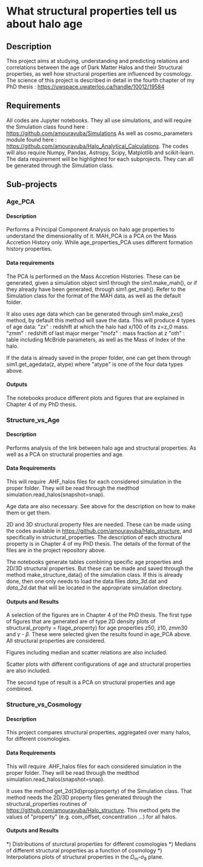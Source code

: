 # What structural properties tell us about halo age

## Description 
This project aims at studying, understanding and predicting relations and correlations between the age of Dark Matter
Halos and their Structural properties, as well how structural properties are influenced by cosmology. 
The science of this project is described in detail in the fourth chapter of my PhD thesis 
: https://uwspace.uwaterloo.ca/handle/10012/19584

## Requirements 
All codes are Jupyter notebooks. They all use simulations, and will require the Simulation class 
found here : https://github.com/amourayuba/Simulations 
As well as cosmo_parameters module found here : https://github.com/amourayuba/Halo_Analytical_Calculations. 
The codes will also require Numpy, Pandas, Astropy, Scipy, Matplotlib and scikit-learn.
The data requirement will be highlighted for each subprojects. They can all be generated through the Simulation class. 


## Sub-projects 
### Age_PCA 
#### Description
Performs a Principal Component Analysis on halo age properties to understand the dimensionality of it. 
MAH_PCA is a PCA on the Mass Accretion History only. While age_properties_PCA uses different formation history 
properties. 
#### Data requirements
The PCA is performed on the Mass Accretion Histories. These can be generated, given a simulation object 
sim1 through the sim1.make_mah(), or if they already have been generated, through sim1.get_mah(). Refer to the
Simulation class for the format of the MAH data, as well as the default folder. 

It also uses age data which can be generated through sim1.make_zxs() method, by default this method will save the 
data. This will produce 4 types of age data: 
"zx" : redshift at which the halo had x/100 of its z=z_0 mass. 
"zmm" : redshift of last major merger
"mofz" : mass fraction at z 
"oth" : table including McBride parameters, as well as the Mass of Index of the halo. 

If the data is already saved in the proper folder, one can get them through sim1.get_agedata(z, atype)
where "atype" is one of the four data types above.

#### Outputs 
The notebooks produce different plots and figures that are explained in Chapter 4 of my PhD thesis. 

### Structure_vs_Age
#### Description
Performs analysis of the link between halo age and structural properties. As well as a PCA on structural properties and 
age. 
#### Data Requirements 
This will require .AHF_halos files for each considered simulation in the proper folder. They will be read 
through the medthod simulation.read_halos(snapshot=snap). 

Age data are also necessary. See above for the description on how to make them or get them. 

2D and 3D structural property files are needed. These can be made using the codes available 
in https://github.com/amourayuba/Halo_structure, and specifically in structural_properties. 
The description of each structural property is in Chapter 4 of my PhD thesis. The details of the format of the 
files are in the project repository above. 

The notebooks generate tables combining specific age properties and 2D/3D structural properties. But these can be
made and saved through the method make_structure_data() of the simulation class. 
If this is already done, then one only needs to load the data files *data_3d*.dat and *data_2d*.dat
that will be located in the appropriate simulation directory.

#### Outputs and Results 
A selection of the figures are in Chapter 4 of the PhD thesis. The first type of figures that 
are generated are of type 2D density plots of structural_proprty = f(age_property) for age properties z50, z10, zmm30 
and $\gamma$ - $\beta$. 
These were selected given the results found in age_PCA above. All structural properties are considered.

Figures including median and scatter relations are also included.

Scatter plots with different configurations of age and structural properties are also included. 

The second type of result is a PCA on structural properties and age combined. 

### Structure_vs_Cosmology 
#### Description
This project compares structural properties, aggregated over many halos, for different cosmologies. 

#### Data Requirements 
This will require .AHF_halos files for each considered simulation in the proper folder. They will be read 
through the medthod simulation.read_halos(snapshot=snap). 

It uses the method get_2d{3d}prop(property) of the Simulation class. That method needs the 2D/3D property files 
generated through the structural_properties routines of https://github.com/amourayuba/Halo_structure. This method gets 
the values of "property" (e.g. com_offset, concentration ...) for all halos. 

#### Outputs and Results 
*) Distributions of sturctural properties for different cosmologies 
*) Medians of different structural properties as a function of cosmology 
*) Interpolations plots of structural properties in the $\Omega_m$-$\sigma_8$ plane. 

